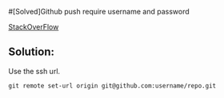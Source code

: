 #[Solved]Github push require username and password

[StackOverFlow](http://stackoverflow.com/questions/6565357/git-push-requires-username-and-password)

## Solution:
Use the ssh url.
```
git remote set-url origin git@github.com:username/repo.git
```
